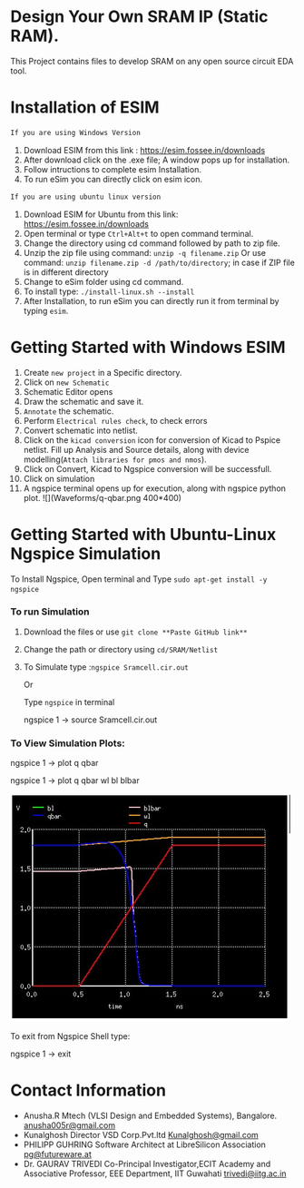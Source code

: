 
# Design Your Own SRAM IP (Static RAM).
This Project contains files to develop SRAM on any open source circuit EDA tool.
# Installation of ESIM
```html
If you are using Windows Version
```
1. Download ESIM from this link : https://esim.fossee.in/downloads
2. After download click on the .exe file;  A window pops up for installation.
3. Follow intructions to complete esim Installation.
4. To run eSim you can directly click on esim icon.

```html
If you are using ubuntu linux version
```
1. Download ESIM for Ubuntu from this link: https://esim.fossee.in/downloads
2. Open terminal or type `Ctrl+Alt+t` to open command terminal.
3. Change the directory using cd command followed by path to zip file.
4. Unzip the zip file using command: `unzip -q filename.zip` 
   Or use command: `unzip filename.zip -d /path/to/directory`; in case if ZIP file is in different directory
5. Change to eSim folder using cd command.
6. To install type: `./install-linux.sh --install`
7. After Installation, to run eSim you can directly run it from terminal by typing `esim`.
 
#  Getting Started with Windows ESIM
1. Create `new project` in a Specific directory.
2. Click on `new Schematic`
3. Schematic Editor opens
4. Draw the schematic and save it.
5. `Annotate` the schematic. 
6. Perform `Electrical rules check`, to check errors
7. Convert schematic into netlist. 
8. Click on the `kicad conversion` icon for conversion of Kicad to Pspice netlist. Fill up Analysis and Source details, along with     device modelling(`Attach libraries for pmos and nmos`). 
9. Click on Convert, Kicad to Ngspice conversion will be successfull.
10. Click on simulation
11. A ngspice terminal opens up for execution, along with ngspice python plot.
![](Waveforms/q-qbar.png 400*400)

# Getting Started with Ubuntu-Linux Ngspice Simulation
To Install Ngspice, Open terminal and Type 
`sudo apt-get install -y ngspice`
### To run Simulation
1. Download the files or use `git clone **Paste GitHub link**`

2. Change the path or directory using `cd/SRAM/Netlist`

3. To Simulate type :`ngspice Sramcell.cir.out`

   Or

   Type `ngspice` in terminal

   ngspice 1 -> source Sramcell.cir.out

### To View Simulation Plots:

ngspice 1 -> plot q qbar

ngspice 1 -> plot q qbar wl bl blbar

![](Waveforms/Spice.jpeg)


To exit from Ngspice Shell type:

ngspice 1 ->  exit

# Contact Information
* Anusha.R Mtech (VLSI Design and Embedded Systems), Bangalore. anusha005r@gmail.com
* Kunalghosh Director VSD Corp.Pvt.ltd Kunalghosh@gmail.com
* PHILIPP GUHRING Software Architect at LibreSilicon Association pg@futureware.at
* Dr. GAURAV TRIVEDI Co-Principal Investigator,ECIT Academy and Associative Professor, EEE Department, IIT Guwahati trivedi@iitg.ac.in

